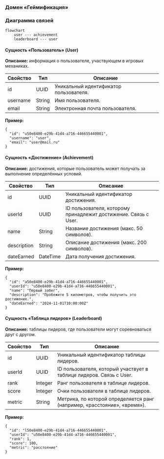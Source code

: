 ### Домен «Геймификация»
### Диаграмма связей
```mermaid
flowchart
    user --- achievement
    leaderboard --- user
```

#### Сущность «Пользователь» (User)

**Описание:** информация о пользователе, участвующем в игровых механиках.

| Свойство | Тип | Описание |
| --- | --- | --- |
| id | UUID | Уникальный идентификатор пользователя. |
| username | String | Имя пользователя. |
| email | String | Электронная почта пользователя. |

**Пример:**
```
{
  "id": "u50e8400-e29b-41d4-a716-446655440001",
  "username": "user",
  "email": "user@mail.ru"
}
```

#### Сущность «Достижение» (Achievement)

**Описание:** достижения, которые пользователь может получать за выполнение определённых условий.

| Свойство | Тип | Описание |
| --- | --- | --- |
| id | UUID | Уникальный идентификатор достижения. |
| userId | UUID | ID пользователя, которому принадлежит достижение. Связь с User. |
| name | String | Название достижения (макс. 50 символов). |
| description | String | Описание достижения (макс. 200 символов). |
| dateEarned | DateTime | Дата получения достижения. |

**Пример:**
```
{
  "id": "a50e8400-e29b-41d4-a716-446655440001",
  "userId": "u50e8400-e29b-41d4-a716-446655440001",
  "name": "Первый забег",
  "description": "Пробежите 5 километров, чтобы получить это достижение.",
  "dateEarned": "2024-11-01T10:00:00Z"
}
```

#### Сущность «Таблица лидеров» (Leaderboard)

**Описание:** таблицы лидеров, где пользователи могут соревноваться друг с другом.

| Свойство | Тип | Описание |
| --- | --- | --- |
| id | UUID | Уникальный идентификатор таблицы лидеров. |
| userId | UUID | ID пользователя, который участвует в таблице лидеров. Связь с User. |
| rank | Integer | Ранг пользователя в таблице лидеров. |
| score | Integer | Очки пользователя в таблице лидеров. |
| metric | String | Метрика, по которой определяется ранг (например, «расстояние», «время»). |

**Пример:**
```
{
  "id": "l50e8400-e29b-41d4-a716-446655440001",
  "userId": "u50e8400-e29b-41d4-a716-446655440001",
  "rank": 1,
  "score": 100,
  "metric": "расстояние"
}
```

